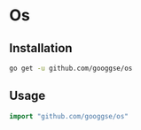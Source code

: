 # Os

## Installation

``` bash
go get -u github.com/googgse/os
```

## Usage

``` go
import "github.com/googgse/os"
```
